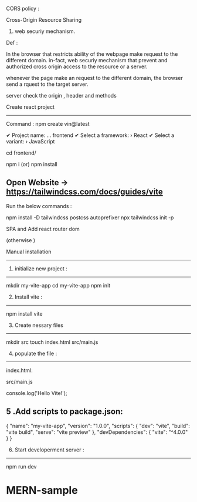 CORS policy :

Cross-Origin Resource Sharing

1. web securiy mechanism.

Def : 

In the browser that restricts ability of the webpage make request to the different domain. in-fact, web securiy mechanism that prevent and authorized cross origin access to the resource  or a server. 

whenever the page make an request to the different domain, the browser send a rquest to the target server. 

server check the origin , header and methods

Create react project 
*********************

Command : npm create vin@latest

✔ Project name: … frontend
✔ Select a framework: › React
✔ Select a variant: › JavaScript

 cd frontend/

 npm i  (or) npm install

Open Website -> https://tailwindcss.com/docs/guides/vite
------------------------------------------------------------
Run the below commands : 

npm install -D tailwindcss postcss autoprefixer
npx tailwindcss init -p

SPA and Add react router dom

 (otherwise )

 Manual installation
 *******************
 1. initialize new project : 
 -----------------------
 mkdir my-vite-app
cd my-vite-app
npm init

2. Install vite : 
----------------
npm install vite

3. Create nessary files 
------------------------
mkdir src
touch index.html src/main.js

4. populate the file :
----------------------
index.html:

<!DOCTYPE html>
<html lang="en">
<head>
    <meta charset="UTF-8">
    <meta name="viewport" content="width=device-width, initial-scale=1.0">
    <title>Vite App</title>
</head>
<body>
    <div id="app"></div>
    <script type="module" src="/src/main.js"></script>
</body>
</html>

src/main.js

console.log('Hello Vite!');


5 .Add scripts to package.json:
---------------------------------

{
    "name": "my-vite-app",
    "version": "1.0.0",
    "scripts": {
        "dev": "vite",
        "build": "vite build",
        "serve": "vite preview"
    },
    "devDependencies": {
        "vite": "^4.0.0"
    }
}


6. Start developerment server : 
-----------------------------
npm run dev





# MERN-sample
